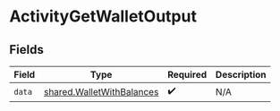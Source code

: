 # ActivityGetWalletOutput


## Fields

| Field                                                                  | Type                                                                   | Required                                                               | Description                                                            |
| ---------------------------------------------------------------------- | ---------------------------------------------------------------------- | ---------------------------------------------------------------------- | ---------------------------------------------------------------------- |
| `data`                                                                 | [shared.WalletWithBalances](../../models/shared/walletwithbalances.md) | :heavy_check_mark:                                                     | N/A                                                                    |